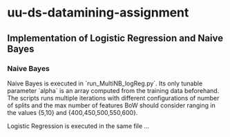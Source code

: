 # uu-ds-datamining-assignment

## Implementation of Logistic Regression and Naive Bayes
### Naive Bayes
 <p>
    Naive Bayes is executed in `run_MultiNB_logReg.py`. Its only tunable parameter `alpha` is an array computed from the training data beforehand. The scripts runs multiple iterations with different configurations of number of splits and the max number of features BoW should consider ranging in the values {5,10} and {400,450,500,550,600}.
 </p>
 <p>
    Logistic Regression is executed in the same file
    ...
 </p>